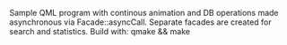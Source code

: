Sample QML program with continous animation and DB operations made asynchronous via Facade::asyncCall. Separate facades are created for search and statistics.
Build with: qmake && make
